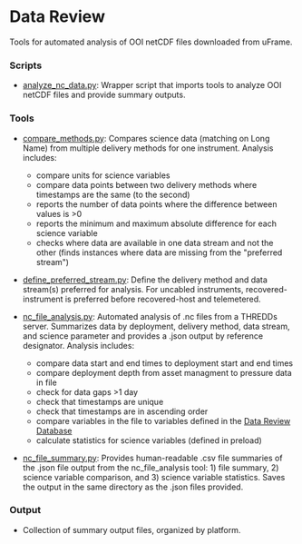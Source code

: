 # Data Review
Tools for automated analysis of OOI netCDF files downloaded from uFrame.

### Scripts
- [analyze_nc_data.py](https://github.com/data-edu-ooi/data-review-tools/blob/master/data_review/analyze_nc_data.py): Wrapper script that imports tools to analyze OOI netCDF files and provide summary outputs.

### Tools
- [compare_methods.py](https://github.com/data-edu-ooi/data-review-tools/blob/master/data_review/tools/compare_methods.py): Compares science data (matching on Long Name) from multiple delivery methods for one instrument. Analysis includes:
	- compare units for science variables
	- compare data points between two delivery methods where timestamps are the same (to the second)
	- reports the number of data points where the difference between values is >0
	- reports the minimum and maximum absolute difference for each science variable
	- checks where data are available in one data stream and not the other (finds instances where data are missing from the "preferred stream")

- [define_preferred_stream.py](https://github.com/data-edu-ooi/data-review-tools/blob/master/data_review/tools/define_preferred_stream.py): Define the delivery method and data stream(s) preferred for analysis. For uncabled instruments, recovered-instrument is preferred before recovered-host and telemetered.

- [nc_file_analysis.py](https://github.com/data-edu-ooi/data-review-tools/blob/master/data_review/tools/nc_file_analysis.py): Automated analysis of .nc files from a THREDDs server. Summarizes data by deployment, delivery method, data stream, and science parameter and provides a .json output by reference designator. Analysis includes: 
	- compare data start and end times to deployment start and end times
	- compare deployment depth from asset managment to pressure data in file 
	- check for data gaps >1 day
	- check that timestamps are unique
	- check that timestamps are in ascending order
	- compare variables in the file to variables defined in the [Data Review Database](http://datareview.marine.rutgers.edu/)
	- calculate statistics for science variables (defined in preload)

- [nc_file_summary.py](https://github.com/data-edu-ooi/data-review-tools/blob/master/data_review/tools/nc_file_summary.py): Provides human-readable .csv file summaries of the .json file output from the nc\_file\_analysis tool: 1) file summary, 2) science variable comparison, and 3) science variable statistics. Saves the output in the same directory as the .json files provided.

### Output
- Collection of summary output files, organized by platform.
